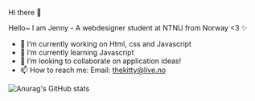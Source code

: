 Hi there 👋 

Hello~ I am Jenny -  A webdesigner student at NTNU from Norway <3 ✨

- 🔭 I’m currently working on Html, css and Javascript
- 🌱 I’m currently learning Javascript
- 👯 I’m looking to collaborate on application ideas!
- 📫 How to reach me: Email: thekitty@live.no

![Anurag's GitHub stats](https://github-readme-stats.vercel.app/api?username=anuraghazra&theme=bear&show_icons=true)

